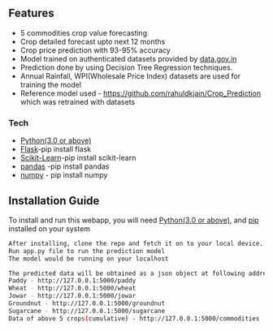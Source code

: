 ## Features
  - 5 commodities crop value forecasting
  - Crop detailed forecast upto next 12 months
  - Crop price prediction with 93-95% accuracy
  - Model trained on authenticated datasets provided by [data.gov.in](https://data.gov.in)
  - Prediction done by using Decision Tree Regression techniques.
  - Annual Rainfall, WPI(Wholesale Price Index) datasets are used for training the model
  - Reference model used - https://github.com/rahuldkjain/Crop_Prediction which was retrained with datasets
 
### Tech
* [Python(3.0 or above)](https://www.python.org/)
* [Flask](http://flask.pocoo.org/)-pip install flask
* [Scikit-Learn](https://scikit-learn.org/)-pip install scikit-learn
* [pandas](https://pandas.pydata.org/) -pip install pandas
* [numpy](https://numpy.org/) - pip install numpy

## Installation Guide
To install and run this webapp, you will need [Python(3.0 or above)](https://www.python.org/), and [pip](https://pypi.org/project/pip/) installed on your system
```sh
After installing, clone the repo and fetch it on to your local device.
Run app.py file to run the prediction model
The model would be running on your localhost

The predicted data will be obtained as a json object at following addresses:
Paddy - http://127.0.0.1:5000/paddy
Wheat - http://127.0.0.1:5000/wheat
Jowar - http://127.0.0.1:5000/jowar
Groundnut - http://127.0.0.1:5000/groundnut
Sugarcane - http://127.0.0.1:5000/sugarcane
Data of above 5 crops(cumulative) - http://127.0.0.1:5000/commodities